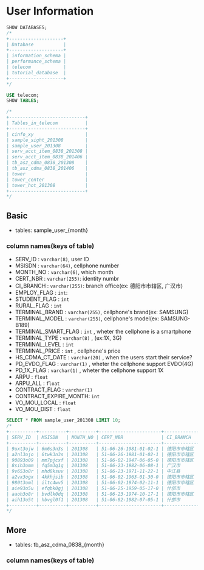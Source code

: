 # User Information


```sql
SHOW DATABASES;
/*
+--------------------+
| Database           |
+--------------------+
| information_schema |
| performance_schema |
| telecom            |
| tutorial_database  |
+--------------------+
*/
```

```sql
USE telecom;
SHOW TABLES;

/*
+----------------------------+
| Tables_in_telecom          |
+----------------------------+
| cinfo_xy                   |
| sample_sight_201308        |
| sample_user_201308         |
| serv_acct_item_0838_201308 |
| serv_acct_item_0838_201406 |
| tb_asz_cdma_0838_201308    |
| tb_asz_cdma_0838_201406    |
| tower                      |
| tower_center               |
| tower_hot_201308           |
+----------------------------+
*/
```


## Basic
- tables: sample_user_{month}

### column names(keys of table)
- SERV_ID              : `varchar(8)`, user ID 
- MSISDN               : `varchar(64)`, cellphone number
- MONTH_NO             : `varchar(6)`, which month
- CERT_NBR             : `varchar(255)`: identity numbr
- CI_BRANCH            : `varchar(255)`: branch office(ex: 德阳市市辖区, 广汉市)
- EMPLOY_FLAG          : `int`: 
- STUDENT_FLAG         : `int`
- RURAL_FLAG           : `int`
- TERMINAL_BRAND       : `varchar(255)`, cellphone's brand(ex: SAMSUNG)
- TERMINAL_MODEL       : `varchar(255)`, cellphone's model(ex: SAMSUNG-B189)
- TERMINAL_SMART_FLAG  : `int`         , wheter the cellphone is a smartphone
- TERMINAL_TYPE        : `varchar(8)`  , (ex:1X, 3G)
- TERMINAL_LEVEL       : `int`
- TERMINAL_PRICE       : `int`         , cellphone's price
- HS_CDMA_CT_DATE      : `varchar(20)` , when the users start their service? 
- PD_EVDO_FLAG         : `varchar(1)`  , wheter the cellphone support EVDO(4G)
- PD_1X_FLAG           : `varchar(1)`  , wheter the cellphone support 1X
- ARPU                 : `float`
- ARPU_ALL             : `float`
- CONTRACT_FLAG        : `varchar(1)`
- CONTRACT_EXPIRE_MONTH: `int`
- VO_MOU_LOCAL         : `float`
- VO_MOU_DIST          : `float`

```sql
SELECT * FROM sample_user_201308 LIMIT 10;
/*
+----------+----------+----------+-----------------------+--------------------+-------------+--------------+------------+----------------+---------------------+---------------------+---------------+----------------+----------------+--------------------+--------------+------------+-------+----------+---------------+-----------------------+--------------+-------------+
| SERV_ID  | MSISDN   | MONTH_NO | CERT_NBR              | CI_BRANCH          | EMPLOY_FLAG | STUDENT_FLAG | RURAL_FLAG | TERMINAL_BRAND | TERMINAL_MODEL      | TERMINAL_SMART_FLAG | TERMINAL_TYPE | TERMINAL_LEVEL | TERMINAL_PRICE | HS_CDMA_CT_DATE    | PD_EVDO_FLAG | PD_1X_FLAG | ARPU  | ARPU_ALL | CONTRACT_FLAG | CONTRACT_EXPIRE_MONTH | VO_MOU_LOCAL | VO_MOU_DIST |
+----------+----------+----------+-----------------------+--------------------+-------------+--------------+------------+----------------+---------------------+---------------------+---------------+----------------+----------------+--------------------+--------------+------------+-------+----------+---------------+-----------------------+--------------+-------------+
| 9uxt3ojw | 6m6s3n3s | 201308   | 51-06-26-1981-01-02-1 | 德阳市市辖区       |           1 |            0 |          0 | SAMSUNG        | SAMSUNG-N719(3G)    |                   1 | 3G            |              5 |           4890 | 2013/1/11 10:29:21 | 1            | 1          |     0 |        0 | 0             |                  NULL |       176.08 |       37.55 |
| a2nl3ojo | 6twk3n3s | 201308   | 51-06-26-1981-01-02-1 | 德阳市市辖区       |           1 |            0 |          0 | 中兴           | 中兴-N600(3G)       |                   1 | 3G            |              3 |            899 | 2011/6/11 13:02:54 | 1            | 0          |   0.1 |      0.1 | 0             |                  NULL |        28.75 |        0.43 |
| 90893o09 | mm7pjcxf | 201308   | 51-06-02-1947-06-05-0 | 德阳市市辖区       |           1 |            0 |          0 | 华立时代       | 华立时代-LC101      |                   0 | 1X            |              2 |            330 | 2011/6/11 16:02:55 | 0            | 0          |     8 |        8 | 0             |                  NULL |         11.5 |           0 |
| 8sih3omm | fq5m3q1g | 201308   | 51-06-23-1982-06-08-1 | 广汉市             |           1 |            0 |          0 | SAMSUNG        | SAMSUNG-B189        |                   0 | 1X            |              1 |            299 | 2012/3/30 8:20:00  | 0            | 0          |    38 |       38 | 0             |                  NULL |       233.58 |        0.25 |
| 9v653o8r | mhd8ksuv | 201308   | 51-06-23-1971-11-22-1 | 中江县             |           1 |            0 |          0 | MOTO           | MOTO-XT800(3G)      |                   1 | 3G            |              3 |           1180 | 2012/1/24 9:30:14  | 1            | 0          | 91.61 |    91.61 | 0             |                  NULL |         0.45 |           0 |
| a2vx3ogx | 4kkhjsib | 201308   | 51-06-02-1963-01-30-0 | 德阳市市辖区       |           1 |            0 |          1 | SAMSUNG        | SAMSUNG-B309        |                   0 | 1X            |              1 |            199 | 2011/6/12 9:23:47  | 0            | 0          |     0 |        0 | 0             |                  NULL |        13.92 |           0 |
| 980t3oml | iltc4wv5 | 201308   | 51-06-02-1974-02-11-1 | 德阳市市辖区       |           1 |            0 |          0 | 华为           | 华为-C8813(3G)      |                   1 | 3G            |              3 |           1090 | 2013/4/17 23:49:24 | 1            | 0          |    50 |      6.2 | 1             |                     4 |         11.9 |           0 |
| aie93o5u | efqbk0gj | 201308   | 51-06-25-1959-05-17-0 | 什邡市             |           1 |            0 |          0 | 世纪星宇       | 世纪星宇-V3(3G)     |                   0 | 3G            |              2 |            399 | 2011/6/12 10:26:52 | 0            | 0          |  10.2 |        0 | 0             |                  NULL |        38.68 |           0 |
| aaoh3o8r | bvdlk0dq | 201308   | 51-06-23-1974-10-17-1 | 德阳市市辖区       |           1 |            0 |          1 | 华为           | 华为-C8500(3G)      |                   1 | 3G            |              3 |            838 | 2011/6/12 12:18:26 | 1            | 0          | 66.56 |    66.56 | 0             |                  NULL |        40.98 |       23.43 |
| aih13o5t | hbvgl0f1 | 201308   | 51-06-82-1982-07-05-1 | 什邡市             |           1 |            0 |          1 | 中兴           | 中兴-S160           |                   0 | 1X            |              1 |            199 | 2011/6/13 12:22:54 | 0            | 0          |     6 |        6 | 0             |                  NULL |        31.03 |       16.15 |
+----------+----------+----------+-----------------------+--------------------+-------------+--------------+------------+----------------+---------------------+---------------------+---------------+----------------+----------------+--------------------+--------------+------------+-------+----------+---------------+-----------------------+--------------+-------------+
*/
```

## More
- tables: tb_asz_cdma_0838_{month}

### column names(keys of table)
